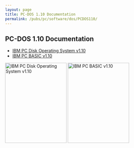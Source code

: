 ```yaml
---
layout: page
title: PC-DOS 1.10 Documentation
permalink: /pubs/pc/software/dos/PCDOS110/
---
```


PC-DOS 1.10 Documentation
---

* [IBM PC Disk Operating System v1.10](http://archive.pcjs.org/pubs/pc/software/dos/PCDOS110/PCDOS110.pdf)
* [IBM PC BASIC v1.10](http://archive.pcjs.org/pubs/pc/software/dos/PCDOS110/BASIC110.pdf)

[<img src="http://archive.pcjs.org/pubs/pc/software/dos/PCDOS110/thumbs/PCDOS110.jpg" width="200" height="260" alt="IBM PC Disk Operating System v1.10"/>](http://archive.pcjs.org/pubs/pc/software/dos/PCDOS110/PCDOS110.pdf)
[<img src="http://archive.pcjs.org/pubs/pc/software/dos/PCDOS110/thumbs/PCDOS110.jpg" width="200" height="260" alt="IBM PC BASIC v1.10"/>](http://archive.pcjs.org/pubs/pc/software/dos/PCDOS110/BASIC110.pdf)
